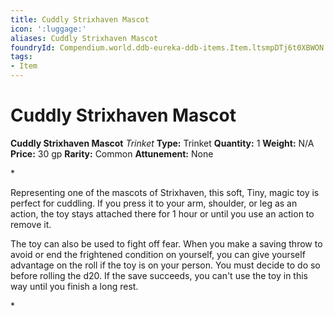 ```yaml
---
title: Cuddly Strixhaven Mascot
icon: ':luggage:'
aliases: Cuddly Strixhaven Mascot
foundryId: Compendium.world.ddb-eureka-ddb-items.Item.ltsmpDTj6t0XBWON
tags:
- Item
---
```


# Cuddly Strixhaven Mascot

**Cuddly Strixhaven Mascot**
_Trinket_
**Type:** Trinket
**Quantity:** 1
**Weight:** N/A
**Price:** 30 gp
**Rarity:** Common
**Attunement:** None

*<p>Representing one of the mascots of Strixhaven, this soft, Tiny, magic toy is perfect for cuddling. If you press it to your arm, shoulder, or leg as an action, the toy stays attached there for 1 hour or until you use an action to remove it.

The toy can also be used to fight off fear. When you make a saving throw to avoid or end the frightened condition on yourself, you can give yourself advantage on the roll if the toy is on your person. You must decide to do so before rolling the d20. If the save succeeds, you can't use the toy in this way until you finish a long rest.</p>*